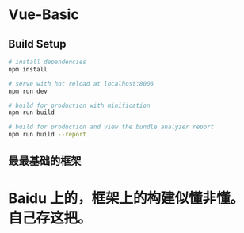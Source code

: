 # Vue-Basic


## Build Setup

``` bash
# install dependencies
npm install

# serve with hot reload at localhost:8006
npm run dev

# build for production with minification
npm run build

# build for production and view the bundle analyzer report
npm run build --report
```

## 最最基础的框架

# Baidu 上的，框架上的构建似懂非懂。自己存这把。


